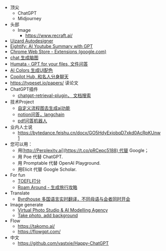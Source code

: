 - 顶尖
	- ChatGPT
	- Midjourney
- 头部
	- Image
		- https://www.recraft.ai/
- [Uizard Autodesigner](https://uizard.io/autodesigner/)
- [Eightify: AI Youtube Summary with GPT](https://chrome.google.com/webstore/detail/eightify-ai-youtube-summa/cdcpabkolgalpgeingbdcebojebfelgb)
- [Chrome Web Store - Extensions (google.com)](https://chrome.google.com/webstore/detail/glarity-summary-for-googl/cmnlolelipjlhfkhpohphpedmkfbobjc)
- [chat 生成脑图](https://www.chatmind.tech/)
- [Humata - GPT for your files, 文件问答](https://www.humata.ai/)
- [AI Colors 生成UI配色](https://aicolors.co/)
- [Copilot Hub, 和名人分身聊天](https://app.copilothub.co/home)
- https://typeset.io/papers/ 读论文
- ChatGPT插件
	- [chatgpt-retrieval-plugin， 文档搜索](https://github.com/openai/chatgpt-retrieval-plugin)
- 技术Project
	- [自定义流程图去生成ai功能](https://github.com/logspace-ai/langflow)
	- [notion问答，langchain](https://github.com/hwchase17/notion-qa)
	- [pdf问答机器人](https://github.com/mayooear/gpt4-pdf-chatbot-langchain)
- 业内人士说
	- https://bytedance.feishu.cn/docx/GO5HdyExjobqD7xkd0AcRpKUnw1
- 您可以用：
	- 用[http://Perplexity.ai](https://t.co/pRCepc5188) 代替 Google；
	- 用 Poe 代替 ChatGPT.
	- 用 Promptable 代替 OpenAI Playground.
	- 用Elicit 代替 Google Scholar.
- For fun
	- [TOEFL打分](https://chatgpt-for-english-study.vercel.app/)
	- [Roam Around - 生成旅行攻略](https://www.roamaround.io/itineraries/Wu-Han-China/7-day-itinerary/UjB4LXIPkJ0SZfqT25FW)
- Translate
	- [Byrdhouse 多国语言实时翻译，不同母语与会者同时开会](https://byrdhouseapp.com)
- Image generate
	- [Virtual Photo Studio & AI Modelling Agency](https://www.deepagency.com/?ref=producthunt)
	- [Take photo, add background](https://www.photoroom.com/)
- Flow
	- https://takomo.ai/
	- https://flowgpt.com/
- 中文
	- https://github.com/vastxie/Happy-ChatGPT